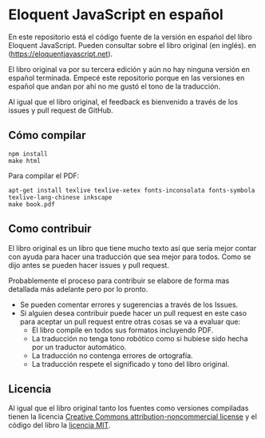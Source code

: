 # Eloquent JavaScript en español

En este repositorio está el código fuente de la versión en español del libro
Eloquent JavaScript. Pueden consultar sobre el libro original (en inglés).
en (https://eloquentjavascript.net).

El libro original va por su tercera edición y aún no hay ninguna versión en español terminada.
Empecé este repositorio porque en las versiones en español que andan por ahí no me gustó el tono 
de la traducción.

Al igual que el libro original, el feedback es bienvenido a través de los issues y pull request de GitHub.

## Cómo compilar

    npm install
    make html

Para compilar el PDF:

    apt-get install texlive texlive-xetex fonts-inconsolata fonts-symbola texlive-lang-chinese inkscape
    make book.pdf
    
## Como contribuir

El libro original es un libro que tiene mucho texto así que sería mejor contar
con ayuda para hacer una traducción que sea mejor para todos. Como se dijo antes
se pueden hacer issues y pull request. 

Probablemente el proceso para contribuir se elabore de forma mas detallada más
adelante pero por lo pronto. 

- Se pueden comentar errores y sugerencias a través de los Issues.
- Si alguien desea contribuir puede hacer un pull request en este caso para aceptar 
un pull request entre otras cosas se va a evaluar que:
    - El libro compile en todos sus formatos incluyendo PDF.
    - La traducción no tenga tono robótico como si hubiese sido hecha por un traductor automático.
    - La traducción no contenga errores de ortografía.
    - La traducción respete el significado y tono del libro original.
    
## Licencia

Al igual que el libro original tanto los fuentes como versiones compiladas tienen la licencia
[Creative Commons attribution-noncommercial license](https://creativecommons.org/licenses/by-nc/3.0/)
y el código del libro la [licencia MIT](https://opensource.org/licenses/MIT).
